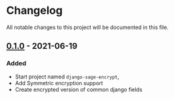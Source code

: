 # Changelog

All notable changes to this project will be documented in this file.

## [0.1.0] - 2021-06-19
### Added
- Start project named `django-sage-encrypt`,
- Add Symmetric encryption support
- Create encrypted version of common django fields

[0.1.0]: https://git.theivan.org/sageteam/encryption/-/compare/master...develop